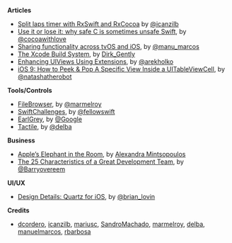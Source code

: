 **Articles**

* [Split laps timer with RxSwift and RxCocoa](http://rx-marin.com/post/rxswift-rxcocoa-sample-split-laps-timer/) by [@icanzilb](https://twitter.com/icanzilb)
* [Use it or lose it: why safe C is sometimes unsafe Swift](http://www.cocoawithlove.com/blog/2016/02/16/use_it_or_lose_it_why_safe_c_is_sometimes_unsafe_swift.html), by [@cocoawithlove](https://twitter.com/cocoawithlove)
* [Sharing functionality across tvOS and iOS](https://medium.com/ribot-labs/sharing-functionality-across-tvos-and-ios-228c76b03a06#.pwykc54ol), by [@manu_marcos](https://twitter.com/manu_marcos)
* [The Xcode Build System](https://pewpewthespells.com/blog/xcode_build_system.html), by [Dirk_Gently](https://twitter.com/Dirk_Gently)
* [Enhancing UIViews Using Extensions](http://holko.pl/2016/02/16/enhancing-uiviews/), by [@arekholko](https://twitter.com/arekholko)
* [iOS 9: How to Peek & Pop A Specific View Inside a UITableViewCell](https://www.natashatherobot.com/peek-pop-view-inside-tableviewcell/), by [@natashatherobot](https://twitter.com/natashatherobot)

**Tools/Controls**

* [FileBrowser](https://github.com/marmelroy/FileBrowser), by [@marmelroy](https://twitter.com/marmelroy)
* [SwiftChallenges](https://github.com/fellowswift/swiftchallenges), by [@fellowswift](https://github.com/fellowswift)
* [EarlGrey](https://github.com/google/EarlGrey), by [@Google](https://github.com/google)
* [Tactile](https://github.com/delba/Tactile), by [@delba](https://github.com/delba)

**Business**

* [Apple’s Elephant in the Room](https://medium.com/@AlexandraMint/apple-s-elephant-in-the-room-5383a43dc413#.ju8ikf7u4), by [Alexandra Mintsopoulos](https://medium.com/@AlexandraMint)
* [The 25 Characteristics of a Great Development Team](http://blog.scrum.org/the-25-characteristics-of-a-great-development-team/), by [@Barryovereem](https://twitter.com/Barryovereem)

**UI/UX**

* [Design Details: Quartz for iOS](http://blog.brianlovin.com/design-details-quartz/), by [@brian_lovin](https://twitter.com/brian_lovin)

**Credits**

* [dcordero](https://github.com/dcordero), [icanzilb](https://github.com/icanzilb), [mariusc](https://github.com/mariusc), [SandroMachado](https://github.com/SandroMachado), [marmelroy](https://github.com/marmelroy), [delba](https://github.com/delba), [manuelmarcos](https://github.com/manuelmarcos), [rbarbosa](https://github.com/rbarbosa)
